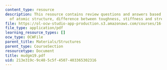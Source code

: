```yaml
---
content_type: resource
description: This resource contains review questions and answers based on deformation
  of atomic structure, difference between toughness, stiffness and strength.
file: https://ol-ocw-studio-app-production.s3.amazonaws.com/courses/16-01-unified-engineering-i-ii-iii-iv-fall-2005-spring-2006/213e319c9c485c5f4507403365302316_mudgm19.pdf
file_type: application/pdf
learning_resource_types: []
ocw_type: OCWFile
parent_title: Materials/Structures
parent_type: CourseSection
resourcetype: Document
title: mudgm19.pdf
uid: 213e319c-9c48-5c5f-4507-403365302316
---
```

